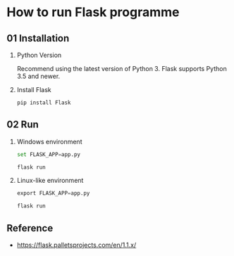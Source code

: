 # How to run Flask programme

## 01 Installation

1. Python Version

    Recommend using the latest version of Python 3. Flask supports Python 3.5 and newer.

2. Install Flask

    ```python
    pip install Flask
    ```

## 02 Run 

1. Windows environment
    ```python
    set FLASK_APP=app.py

    flask run
    ```
2. Linux-like environment
    ```python
    export FLASK_APP=app.py

    flask run
    ```


## Reference

* https://flask.palletsprojects.com/en/1.1.x/